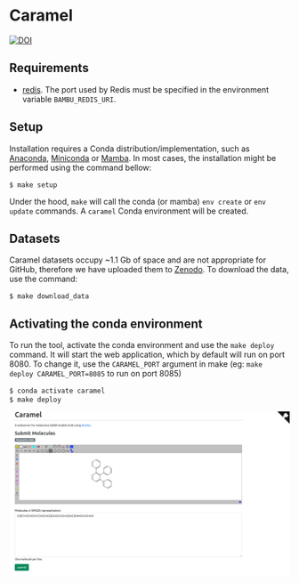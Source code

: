 # Caramel

[![DOI](https://zenodo.org/badge/DOI/10.5281/zenodo.10406050.svg)](https://doi.org/10.5281/zenodo.10406050)

## Requirements

- [redis](https://redis.io/). The port used by Redis must be specified in the environment variable `BAMBU_REDIS_URI`.

## Setup

Installation requires a Conda distribution/implementation, such as [Anaconda](https://zenodo.org/records/10406050), [Miniconda](https://docs.conda.io/projects/miniconda/en/latest/) or [Mamba](https://github.com/mamba-org/mamba). In most cases, the installation might be performed using the command bellow:

```
$ make setup
```

Under the hood, `make` will call the conda (or mamba) `env create` or `env update` commands. A `caramel` 
Conda environment will be created.

## Datasets

Caramel datasets occupy ~1.1 Gb of space and are not appropriate for GitHub, therefore we have
uploaded them to [Zenodo](https://zenodo.org/records/10406050). To download the data, use the command:

```
$ make download_data
```

## Activating the conda environment

To run the tool, activate the conda environment and use the `make deploy` command. It will start the
web application, which by default will run on port 8080. To change it, use the `CARAMEL_PORT` argument 
in make (eg: `make deploy CARAMEL_PORT=8085` to run on port 8085)

```
$ conda activate caramel
$ make deploy
```

![](assets/caramel.png)
